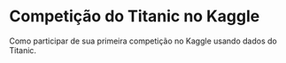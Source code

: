 # Competição do Titanic no Kaggle
Como participar de sua primeira competição no Kaggle usando dados do Titanic.
